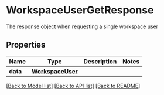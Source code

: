 # WorkspaceUserGetResponse

The response object when requesting a single workspace user

## Properties

| Name     | Type                                  | Description | Notes |
| -------- | ------------------------------------- | ----------- | ----- |
| **data** | [**WorkspaceUser**](WorkspaceUser.md) |             |

[[Back to Model list]](../README.md#documentation-for-models) [[Back to API list]](../README.md#documentation-for-api-endpoints) [[Back to README]](../README.md)
